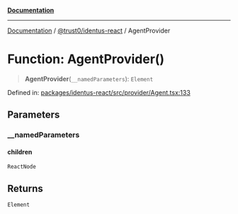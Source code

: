 [**Documentation**](../../../README.md)

***

[Documentation](../../../README.md) / [@trust0/identus-react](../README.md) / AgentProvider

# Function: AgentProvider()

> **AgentProvider**(`__namedParameters`): `Element`

Defined in: [packages/identus-react/src/provider/Agent.tsx:133](https://github.com/trust0-project/identus/blob/8a5d7a6250f940c57f493622b608b924fe79a7f8/packages/identus-react/src/provider/Agent.tsx#L133)

## Parameters

### \_\_namedParameters

#### children

`ReactNode`

## Returns

`Element`
